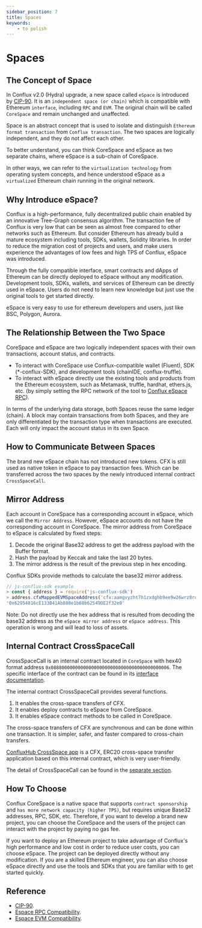 ```yaml
---
sidebar_position: 7
title: Spaces
keywords: 
    - to polish
---
```


# Spaces

## The Concept of Space
In Conflux v2.0 (Hydra) upgrade, a new space called ```eSpace``` is introduced by [CIP-90](https://github.com/Conflux-Chain/CIPs/blob/master/CIPs/cip-90.md). It is an ```independent space (or chain)``` which is compatible with Ethereum ```interface```, including ```RPC``` and ```EVM```. The original chain will be called ```CoreSpace``` and remain unchanged and unaffected.

Space is an abstract concept that is used to isolate and distinguish ```Ethereum format transaction``` from ```Conflux transaction```. The two spaces are logically independent, and they do not affect each other.

To better understand, you can think CoreSpace and eSpace as two separate chains, where eSpace is a sub-chain of CoreSpace.

In other ways, we can refer to the ```virtualization technology``` from operating system concepts, and hence understood eSpace as a ```virtualized``` Ethereum chain running in the original network.

## Why Introduce eSpace?
Conflux is a high-performance, fully decentralized public chain enabled by an innovative Tree-Graph consensus algorithm. The transaction fee of Conflux is very low that can be seen as almost free compared to other networks such as Ethereum. But consider Ethereum has already build a mature ecosystem including tools, SDKs, wallets, Solidity libraries. In order to reduce the migration cost of projects and users, and make users experience the advantages of low fees and high TPS of Conflux, eSpace was introduced.

Through the fully compatible interface, smart contracts and dApps of Ethereum can be directly deployed to eSpace without any modification. Development tools, SDKs, wallets, and services of Ethereum can be directly used in eSpace. Users do not need to learn new knowledge but just use the original tools to get started directly.

eSpace is very easy to use for ethereum developers and users, just like BSC, Polygon, Aurora.

## The Relationship Between the Two Space
CoreSpace and eSpace are two logically independent spaces with their own transactions, account status, and contracts.

- To interact with CoreSpace use Conflux-compatible wallet (Fluent), SDK (*-conflux-SDK), and development tools (chainIDE, conflux-truffle).
- To interact with eSpace directly use the existing tools and products from the Ethereum ecosystem, such as Metamask, truffle, hardhat, ethers.js, etc. (by simply setting the RPC network of the tool to [Conflux eSpace RPC](../../espace/build/network-endpoints.md)).

In terms of the underlying data storage, both Spaces reuse the same ledger (chain). A block may contain transactions from both Spaces, and they are only differentiated by the transaction type when transactions are executed. Each will only impact the account status in its own Space.

## How to Communicate Between Spaces
The brand new eSpace chain has not introduced new tokens. CFX is still used as native token in eSpace to pay transaction fees. Which can be transferred across the two spaces by the newly introduced internal contract ```CrossSpaceCall```.

## Mirror Address
Each account in CoreSpace has a corresponding account in eSpace, which we call the ```Mirror Address```. However, eSpace accounts do not have the corresponding account in CoreSpace. The mirror address from CoreSpace to eSpace is calculated by fixed steps:

1. Decode the original Base32 address to get the address payload with the Buffer format.
2. Hash the payload by Keccak and take the last 20 bytes.
3. The mirror address is the result of the previous step in hex encoding.

Conflux SDKs provide methods to calculate the base32 mirror address.

```js
// js-conflux-sdk example
> const { address } = require('js-conflux-sdk')
> address.cfxMappedEVMSpaceAddress('cfx:aamgvyzht7h1zxdghb9ee9w26wrz8rd3gj837392dp')
'0x62954816cE133B41Ab888e1b68b62549DE2f32e0'
```

Note: Do not directly use the hex address that is resulted from decoding the base32 address as the ```eSpace mirror address``` or ```eSpace address```. This operation is wrong and will lead to loss of assets.

## Internal Contract CrossSpaceCall
CrossSpaceCall is an internal contract located in ```CoreSpace``` with hex40 format address ```0x08880000000000000000000000000000000000000006```. The specific interface of the contract can be found in its [interface documentation](../../core/learn/core-space-basics/internal-contracts/crossSpaceCall.md).

The internal contract CrossSpaceCall provides several functions.

1. It enables the cross-space transfers of CFX.
2. It enables deploy contracts to eSpace from CoreSpace.
3. It enables eSpace contract methods to be called in CoreSpace.

The cross-space transfers of CFX are synchronous and can be done within one transaction. It is simpler, safer, and faster compared to cross-chain transfers.

[ConfluxHub CrossSpace app](https://confluxhub.io/espace-bridge/cross-space) is a CFX, ERC20 cross-space transfer application based on this internal contract, which is very user-friendly.

The detail of CrossSpaceCall can be found in the [separate section](https://wiki.conflux123.xyz/books/conflux-espace/page/spaces).

## How To Choose
Conflux CoreSpace is a native space that supports ```contract sponsorship``` and ```has more network capacity (higher TPS)```, but requires unique Base32 addresses, RPC, SDK, etc. Therefore, if you want to develop a brand new project, you can choose the CoreSpace and the users of the project can interact with the project by paying no gas fee.

If you want to deploy an Ethereum project to take advantage of Conflux's high performance and low cost in order to reduce user costs, you can choose eSpace. The project can be deployed directly without any modification. If you are a skilled Ethereum engineer, you can also choose eSpace directly and use the tools and SDKs that you are familiar with to get started quickly.

## Reference

- [CIP-90](https://github.com/Conflux-Chain/CIPs/blob/master/CIPs/cip-90.md).
- [Espace RPC Compatibility](../../espace/build/compatibility/rpc-compatibility.md).
- [Espace EVM Compatibility](../../espace/build/compatibility/evm-compatibility.md).
